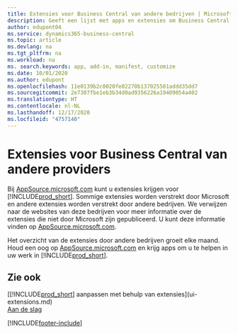 ```yaml
---
title: Extensies voor Business Central van andere bedrijven | Microsoft Docs
description: Geeft een lijst met apps en extensies om Business Central aan te passen, die worden verschaft door andere bedrijven.
author: edupont04
ms.service: dynamics365-business-central
ms.topic: article
ms.devlang: na
ms.tgt_pltfrm: na
ms.workload: na
ms. search.keywords: app, add-in, manifest, customize
ms.date: 10/01/2020
ms.author: edupont
ms.openlocfilehash: 11e0139b2c0020fe02270b137025501addd35dd7
ms.sourcegitcommit: 2e7307fbe1eb3b34d0ad9356226a19409054a402
ms.translationtype: HT
ms.contentlocale: nl-NL
ms.lasthandoff: 12/17/2020
ms.locfileid: "4757140"
---
```

# <a name="business-central-extensions-by-other-providers"></a>Extensies voor Business Central van andere providers

Bij [AppSource.microsoft.com](https://appsource.microsoft.com/) kunt u extensies krijgen voor [!INCLUDE[prod_short](includes/prod_short.md)]. Sommige extensies worden verstrekt door Microsoft en andere extensies worden verstrekt door andere bedrijven. We verwijzen naar de websites van deze bedrijven voor meer informatie over de extensies die niet door Microsoft zijn gepubliceerd. U kunt deze informatie vinden op [AppSource.microsoft.com](https://go.microsoft.com/fwlink/?linkid=2081646).  

Het overzicht van de extensies door andere bedrijven groeit elke maand. Houd een oog op [AppSource.microsoft.com](https://go.microsoft.com/fwlink/?linkid=2081646) en krijg apps om u te helpen in uw werk in [!INCLUDE[prod_short](includes/prod_short.md)].  

## <a name="see-also"></a>Zie ook

[[!INCLUDE[prod_short](includes/prod_short.md)] aanpassen met behulp van extensies](ui-extensions.md)  
[Aan de slag](product-get-started.md)  


[!INCLUDE[footer-include](includes/footer-banner.md)]